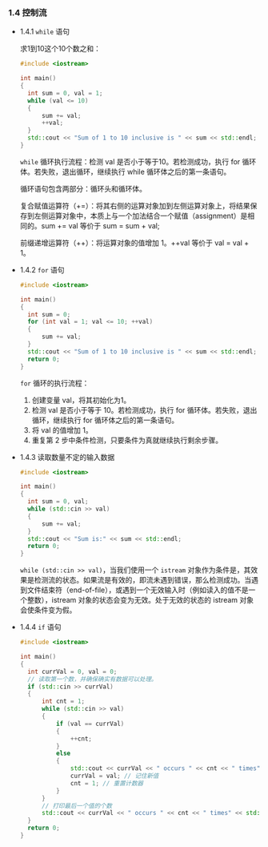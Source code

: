 ### 1.4 控制流
* 1.4.1 `while` 语句
  
  求1到10这个10个数之和：
  ``` C++
  #include <iostream>

  int main()
  {
	int sum = 0, val = 1;
	while (val <= 10)
	{
		sum += val;
		++val;
	}
	std::cout << "Sum of 1 to 10 inclusive is " << sum << std::endl;
  }
  ```
  `while` 循环执行流程：检测 val 是否小于等于10。若检测成功，执行 for 循环体。若失败，退出循环，继续执行 while 循环体之后的第一条语句。

  循环语句包含两部分：循环头和循环体。

  复合赋值运算符（+=）：将其右侧的运算对象加到左侧运算对象上，将结果保存到左侧运算对象中，本质上与一个加法结合一个赋值（assignment）是相同的。sum += val 等价于 sum = sum + val;

  前缀递增运算符（++）：将运算对象的值增加 1。++val 等价于 val = val + 1。

* 1.4.2 `for` 语句
  ``` C++
  #include <iostream>

  int main()
  {
	int sum = 0;
	for (int val = 1; val <= 10; ++val)
	{
		sum += val;
	}
	std::cout << "Sum of 1 to 10 inclusive is " << sum << std::endl;
	return 0;
  }
  ```
  `for` 循环的执行流程：
  
  1. 创建变量 val，将其初始化为1。
  2. 检测 val 是否小于等于 10。若检测成功，执行 for 循环体。若失败，退出循环，继续执行 for 循环体之后的第一条语句。
  3. 将 val 的值增加 1。
  4. 重复第 2 步中条件检测，只要条件为真就继续执行剩余步骤。

* 1.4.3 读取数量不定的输入数据
  ``` C++
  #include <iostream>

  int main()
  {
	int sum = 0, val;
	while (std::cin >> val)
	{
		sum += val;
	}
	std::cout << "Sum is:" << sum << std::endl;
	return 0;
  }
  ```
  `while (std::cin >> val)`，当我们使用一个 `istream` 对象作为条件是，其效果是检测流的状态。如果流是有效的，即流未遇到错误，那么检测成功。当遇到文件结束符（end-of-file），或遇到一个无效输入时（例如读入的值不是一个整数），istream 对象的状态会变为无效。处于无效的状态的 istream 对象会使条件变为假。
* 1.4.4 `if` 语句
  ``` C++
  #include <iostream>

  int main()
  {
	int currVal = 0, val = 0;
	// 读取第一个数，并确保确实有数据可以处理。
	if (std::cin >> currVal)
	{
		int cnt = 1;
		while (std::cin >> val)
		{
			if (val == currVal)
			{
				++cnt;
			}
			else
			{
				std::cout << currVal << " occurs " << cnt << " times" << std::endl;
				currVal = val; // 记住新值
				cnt = 1; // 重置计数器
			}
		}
		// 打印最后一个值的个数
		std::cout << currVal << " occurs " << cnt << " times" << std::endl;
	}
	return 0;
  }
  ```